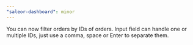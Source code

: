 ```yaml
---
"saleor-dashboard": minor
---
```


You can now filter orders by IDs of orders. Input field can handle one or multiple IDs, just use a comma, space or Enter to separate them.
